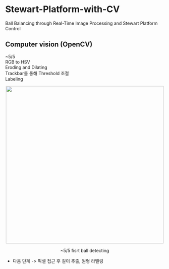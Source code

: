 # Stewart-Platform-with-CV
Ball Balancing through Real-Time Image Processing and Stewart Platform Control

## Computer vision (OpenCV)
~5/5  
RGB to HSV  
Eroding and Dilating  
Trackbar를 통해 Threshold 조절  
Labeling
<p align="center"><img src="https://user-images.githubusercontent.com/72693388/117032049-237d7680-ad3c-11eb-81bc-1a64d069b721.png" width="500px"></p>  
<p align="center"> ~5/5 fisrt ball detecting </p>  

- 다음 단계 -> 픽셀 접근 후 길이 추출, 원형 라벨링
